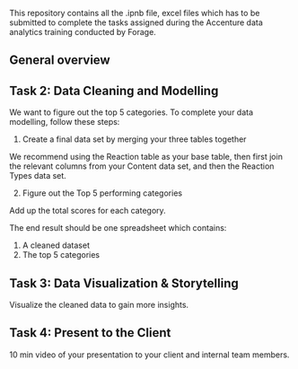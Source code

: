 This repository contains all the .ipnb file, excel files which has to be submitted to complete the tasks assigned during the Accenture data analytics training conducted by Forage.

General overview
------------------------------------------------------------------------------------------------------------------------------------------------------------------------------------------


Task 2: Data Cleaning and Modelling
-------------------------------------------------------------------------------------------------------------------------------------------------------------------------------------------

We want to figure out the top 5 categories. To complete your data modelling, follow these steps:

1. Create a final data set by merging your three tables together

We recommend using the Reaction table as your base table, then first join the relevant columns from your Content data set, and then the Reaction Types data set.
 
2. Figure out the Top 5 performing categories

Add up the total scores for each category.

The end result should be one spreadsheet which contains:

1. A cleaned dataset
2. The top 5 categories


Task 3: Data Visualization & Storytelling
-------------------------------------------------------------------------------------------------------------------------------------------------------------------------------------------
Visualize the cleaned data to gain more insights.


Task 4: Present to the Client
-------------------------------------------------------------------------------------------------------------------------------------------------------------------------------------------
10 min video of your presentation to your client and internal team members.
